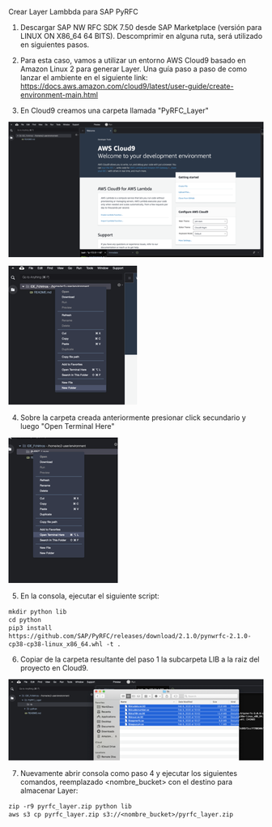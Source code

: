 Crear Layer Lambbda para SAP PyRFC

1) Descargar SAP NW RFC SDK 7.50 desde SAP Marketplace (versión para LINUX ON X86_64 64 BITS). Descomprimir en alguna ruta, será utilizado en siguientes pasos.

2) Para esta caso, vamos a utilizar un entorno AWS Cloud9 basado en Amazon Linux 2 para generar Layer. Una guía paso a paso de como lanzar el ambiente en el siguiente link: https://docs.aws.amazon.com/cloud9/latest/user-guide/create-environment-main.html

3) En Cloud9 creamos una carpeta llamada "PyRFC_Layer"

  ![](images/Lambda_Layer_PyRFC_ES/2020-11-19T20-58-33.png)

  ![](images/Lambda_Layer_PyRFC_ES/2020-11-19T20-58-42.png)

4) Sobre la carpeta creada anteriormente presionar click secundario y luego "Open Terminal Here"

![](images/Lambda_Layer_PyRFC_ES/2020-11-19T21-00-40.png)

5) En la consola, ejecutar el siguiente script:

```console
mkdir python lib
cd python
pip3 install https://github.com/SAP/PyRFC/releases/download/2.1.0/pynwrfc-2.1.0-cp38-cp38-linux_x86_64.whl -t .
```

6) Copiar de la carpeta resultante del paso 1 la subcarpeta LIB a la raiz del proyecto en Cloud9.

![](images/Lambda_Layer_PyRFC_ES/2020-11-19T21-07-08.png)

7) Nuevamente abrir consola como paso 4 y ejecutar los siguientes comandos, reemplazado <nombre_bucket> con el destino para almacenar Layer:

```console
zip -r9 pyrfc_layer.zip python lib
aws s3 cp pyrfc_layer.zip s3://<nombre_bucket>/pyrfc_layer.zip
```
